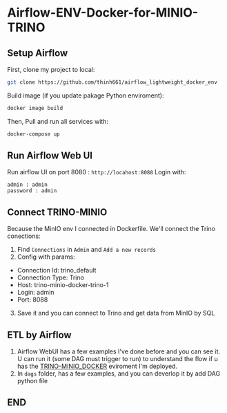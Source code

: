 # Airflow-ENV-Docker-for-MINIO-TRINO

## Setup Airflow 

First, clone my project to local:
```bash
git clone https://github.com/thinh661/airflow_lightweight_docker_env
```

Build image (if you update pakage Python enviroment):
``` bash
docker image build
```

Then, Pull and run all services with:

```bash
docker-compose up
```

## Run Airflow Web UI

Run airflow UI on port 8080 : `http://locahost:8088`
Login with:
```
admin : admin
password : admin
```

## Connect TRINO-MINIO
Because the MinIO env I connected in Dockerfile.
We'll connect the Trino conections:

1. Find `Connections` in `Admin` and `Add a new records`
2. Config with params:
- Connection Id: trino_default
- Connection Type: Trino
- Host: trino-minio-docker-trino-1
- Login: admin
- Port: 8088
3. Save it and you can connect to Trino and get data from MinIO by SQL 

## ETL by Airflow

1. Airflow WebUI has a few examples I've done before and you can see it. U can run it (some DAG must trigger to run) to understand the flow if u has the [TRINO-MINIO_DOCKER](https://github.com/thinh661/minio_trino_docker_evn.git) eviroment I'm deployed.
2. In `dags` folder, has a few examples, and you can deverlop it by add DAG python file

## END


